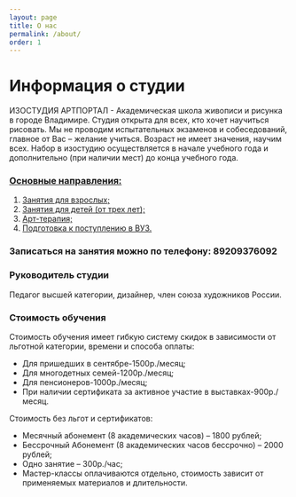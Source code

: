 ```yaml
---
layout: page
title: О нас
permalink: /about/
order: 1
---
```

# Информация о студии
ИЗОСТУДИЯ АРТПОРТАЛ - Академическая школа живописи и рисунка в городе Владимире. Студия открыта для всех, кто хочет научиться рисовать. Мы не проводим испытательных экзаменов и собеседований, главное от Вас – желание учиться. Возраст не имеет значения, научим всех. Набор в изостудию осуществляется в начале учебного года и дополнительно (при наличии мест) до конца учебного года.
<h3><strong><a href="http://104.236.233.255/programm/">Основные направления:</a></strong></h3>
<ol>
  <li><a href="/programm/index.html#lesson-for-adults">Занятия для взрослых;</a></li>
  <li><a href="/programm/index.html#lesson-for-children">Занятия для детей (от трех лет);</a></li>
  <li><a href="/art-therapy">Арт-терапия;</a>
  <li><a href="/programm/index.html#preparation-for-exams">Подготовка к поступлению в ВУЗ.</a></li>
</ol>


<h3><strong>Записаться на занятия можно по телефону: 89209376092</strong></h3>
<h3><strong>Руководитель студии</strong></h3>
Педагог высшей категории, дизайнер, член союза художников России.
<h3>Стоимость обучения</h3>
Стоимость обучения имеет гибкую систему скидок в зависимости от льготной категории, времени и способа оплаты:
<ul>
  <li>Для пришедших в сентябре-1500р./месяц;</li>
  <li>Для многодетных семей-1200р./месяц;</li>
  <li>Для пенсионеров-1000р./месяц;</li>
  <li>При наличии сертификата за активное участие в выставках-900р./месяц.</li>
</ul>
Стоимость без льгот и сертификатов:
<ul>
  <li>Месячный абонемент (8 академических часов) – 1800 рублей;</li>
  <li>Бессрочный Абонемент (8 академических часов бессрочно) – 2000 рублей;</li>
  <li>Одно занятие – 300р./час;</li>
  <li>Мастер-классы оплачиваются отдельно, стоимость зависит от применяемых материалов и длительности.</li>
</ul>